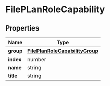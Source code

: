# FilePLanRoleCapability

## Properties
| Name      | Type                                                              |
|-----------|-------------------------------------------------------------------|
| **group** | [**FilePlanRoleCapabilityGroup**](FilePlanRoleCapabilityGroup.md) |
| **index** | number                                                            |
| **name**  | string                                                            |
| **title** | string                                                            |


